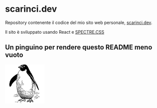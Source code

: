 # scarinci.dev

Repository contenente il codice del mio sito web personale, [scarinci.dev](https://scarinci.dev).

Il sito è sviluppato usando React e [SPECTRE.CSS](https://picturepan2.github.io/spectre/)

## Un pinguino per rendere questo README meno vuoto

![Pinguino](/public/pinguino.png)
